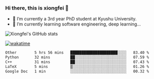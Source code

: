 ### Hi there, this is xiongfei 👋


- 🔭 I’m currently a 3rd year PhD student at Kyushu University.
- 🌱 I’m currently learning software engineering, deep learning...

<!--
**X1on9f31/X1on9f31** is a ✨ _special_ ✨ repository because its `README.md` (this file) appears on your GitHub profile.
Here are some ideas to get you started:
-->

![Xiongfei's GitHub stats](https://github-readme-stats.vercel.app/api?username=X1on9f31)


[![wakatime](https://wakatime.com/badge/user/9e8d5516-d162-43e7-9563-87295d455a71.svg)](https://wakatime.com/@9e8d5516-d162-43e7-9563-87295d455a71)

<!--START_SECTION:waka-->

```txt
Other        5 hrs 56 mins   █████████████████████░░░░   83.40 %
Python       32 mins         ██░░░░░░░░░░░░░░░░░░░░░░░   07.59 %
C++          31 mins         ██░░░░░░░░░░░░░░░░░░░░░░░   07.43 %
LaTeX        5 mins          ▒░░░░░░░░░░░░░░░░░░░░░░░░   01.26 %
Google Doc   1 min           ░░░░░░░░░░░░░░░░░░░░░░░░░   00.32 %
```

<!--END_SECTION:waka-->

